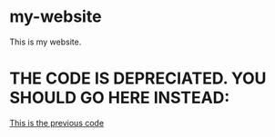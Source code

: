 # my-website
This is my website. 

# THE CODE IS DEPRECIATED. YOU SHOULD GO HERE INSTEAD:
[This is the previous code](https://github.com/ipratt-code/my-website)
